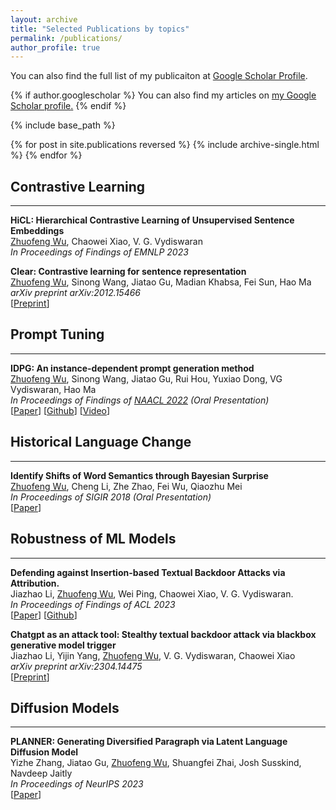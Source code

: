 ```yaml
---
layout: archive
title: "Selected Publications by topics"
permalink: /publications/
author_profile: true
---
```


You can also find the full list of my publicaiton at [Google Scholar Profile](https://scholar.google.com/citations?user=bqinFgYAAAAJ&hl=en&authuser=1).

{% if author.googlescholar %}
  You can also find my articles on <u><a href="{{author.googlescholar}}">my Google Scholar profile</a>.</u>
{% endif %}

{% include base_path %}

{% for post in site.publications reversed %}
  {% include archive-single.html %}
{% endfor %}

## Contrastive Learning
------
**HiCL: Hierarchical Contrastive Learning of Unsupervised Sentence Embeddings**<br>
<u>Zhuofeng Wu</u>, Chaowei Xiao, V. G. Vydiswaran<br>
*In Proceedings of Findings of EMNLP 2023*

**Clear: Contrastive learning for sentence representation**<br>
<u>Zhuofeng Wu</u>, Sinong Wang, Jiatao Gu, Madian Khabsa, Fei Sun, Hao Ma<br>
*arXiv preprint arXiv:2012.15466*<br>
[[Preprint](https://arxiv.org/pdf/2012.15466.pdf)]

## Prompt Tuning
------
**IDPG: An instance-dependent prompt generation method**<br>
<u>Zhuofeng Wu</u>, Sinong Wang, Jiatao Gu, Rui Hou, Yuxiao Dong, VG Vydiswaran, Hao Ma<br>
*In Proceedings of Findings of [NAACL 2022](https://2022.naacl.org/) (Oral Presentation)*<br>
[[Paper](https://aclanthology.org/2022.naacl-main.403.pdf)] [[Github](https://github.com/CSerxy/IDPG)] [[Video](https://underline.io/lecture/53933-idpg-an-instance-dependent-prompt-generation-method)]

## Historical Language Change
------
**Identify Shifts of Word Semantics through Bayesian Surprise**<br>
<u>Zhuofeng Wu</u>, Cheng Li, Zhe Zhao, Fei Wu, Qiaozhu Mei<br>
*In Proceedings of SIGIR 2018 (Oral Presentation)*<br>
[[Paper](https://dl.acm.org/doi/pdf/10.1145/3209978.3210040)]
 
## Robustness of ML Models
------
**Defending against Insertion-based Textual Backdoor Attacks via Attribution.**<br>
Jiazhao Li, <u>Zhuofeng Wu</u>, Wei Ping, Chaowei Xiao, V. G. Vydiswaran.<br>
*In Proceedings of Findings of ACL 2023*<br>
[[Paper](https://aclanthology.org/2023.findings-acl.561.pdf)] [[Github](https://github.com/JiazhaoLi/AttDef)] 

**Chatgpt as an attack tool: Stealthy textual backdoor attack via blackbox generative model trigger**<br>
Jiazhao Li, Yijin Yang, <u>Zhuofeng Wu</u>, V. G. Vydiswaran, Chaowei Xiao<br>
*arXiv preprint arXiv:2304.14475*<br>
[[Preprint](https://arxiv.org/pdf/2304.14475.pdf)]

## Diffusion Models
------
**PLANNER: Generating Diversified Paragraph via Latent Language Diffusion Model**<br>
Yizhe Zhang, Jiatao Gu, <u>Zhuofeng Wu</u>, Shuangfei Zhai, Josh Susskind, Navdeep Jaitly<br>
*In Proceedings of NeurIPS 2023*<br>
[[Paper](https://arxiv.org/pdf/2306.02531.pdf)]
